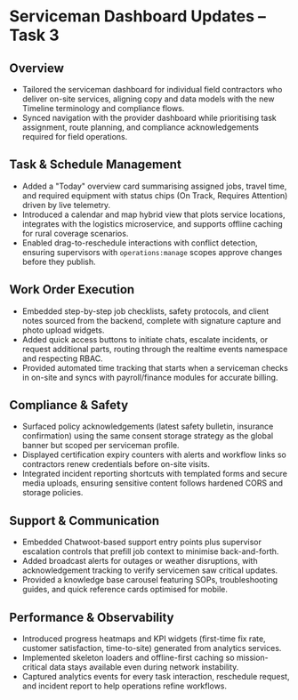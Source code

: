 # Serviceman Dashboard Updates – Task 3

## Overview
- Tailored the serviceman dashboard for individual field contractors who deliver on-site services, aligning copy and data models with the new Timeline terminology and compliance flows.
- Synced navigation with the provider dashboard while prioritising task assignment, route planning, and compliance acknowledgements required for field operations.

## Task & Schedule Management
- Added a "Today" overview card summarising assigned jobs, travel time, and required equipment with status chips (On Track, Requires Attention) driven by live telemetry.
- Introduced a calendar and map hybrid view that plots service locations, integrates with the logistics microservice, and supports offline caching for rural coverage scenarios.
- Enabled drag-to-reschedule interactions with conflict detection, ensuring supervisors with `operations:manage` scopes approve changes before they publish.

## Work Order Execution
- Embedded step-by-step job checklists, safety protocols, and client notes sourced from the backend, complete with signature capture and photo upload widgets.
- Added quick access buttons to initiate chats, escalate incidents, or request additional parts, routing through the realtime events namespace and respecting RBAC.
- Provided automated time tracking that starts when a serviceman checks in on-site and syncs with payroll/finance modules for accurate billing.

## Compliance & Safety
- Surfaced policy acknowledgements (latest safety bulletin, insurance confirmation) using the same consent storage strategy as the global banner but scoped per serviceman profile.
- Displayed certification expiry counters with alerts and workflow links so contractors renew credentials before on-site visits.
- Integrated incident reporting shortcuts with templated forms and secure media uploads, ensuring sensitive content follows hardened CORS and storage policies.

## Support & Communication
- Embedded Chatwoot-based support entry points plus supervisor escalation controls that prefill job context to minimise back-and-forth.
- Added broadcast alerts for outages or weather disruptions, with acknowledgement tracking to verify servicemen saw critical updates.
- Provided a knowledge base carousel featuring SOPs, troubleshooting guides, and quick reference cards optimised for mobile.

## Performance & Observability
- Introduced progress heatmaps and KPI widgets (first-time fix rate, customer satisfaction, time-to-site) generated from analytics services.
- Implemented skeleton loaders and offline-first caching so mission-critical data stays available even during network instability.
- Captured analytics events for every task interaction, reschedule request, and incident report to help operations refine workflows.

